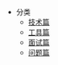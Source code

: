 * 分类
  - [技术篇](/README) 
  - [工具篇](/src/views/tools/blog)
  - [面试篇](/src/views/InterviewQuestions/index)
  - [问题篇](/src/views/question/index.md)
